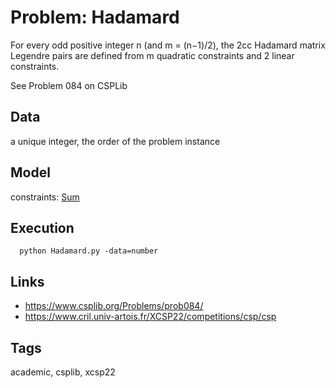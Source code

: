 # Problem: Hadamard

For every odd positive integer n (and m = (n−1)/2), the 2cc Hadamard matrix Legendre pairs are defined from m quadratic constraints and 2 linear constraints.

See Problem 084 on CSPLib

## Data
  a unique integer, the order of the problem instance

## Model
  constraints: [Sum](https://pycsp.org/documentation/constraints/Sum)

## Execution
```
  python Hadamard.py -data=number
```

## Links
  - https://www.csplib.org/Problems/prob084/
  - https://www.cril.univ-artois.fr/XCSP22/competitions/csp/csp

## Tags
  academic, csplib, xcsp22
